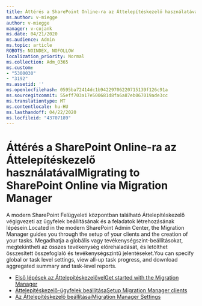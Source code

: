 ```yaml
---
title: Áttérés a SharePoint Online-ra az Áttelepítéskezelő használatával
ms.author: v-miegge
author: v-miegge
manager: v-cojank
ms.date: 04/21/2020
ms.audience: Admin
ms.topic: article
ROBOTS: NOINDEX, NOFOLLOW
localization_priority: Normal
ms.collection: Adm_O365
ms.custom:
- "5300030"
- "3192"
ms.assetid: ''
ms.openlocfilehash: 0595ba72414dc1b94229706220715139f126c91a
ms.sourcegitcommit: 55eff703a17e500681d8fa6a87eb067019ade3cc
ms.translationtype: MT
ms.contentlocale: hu-HU
ms.lasthandoff: 04/22/2020
ms.locfileid: "43707189"
---
```

# <a name="migrating-to-sharepoint-online-via-migration-manager"></a><span data-ttu-id="caf06-102">Áttérés a SharePoint Online-ra az Áttelepítéskezelő használatával</span><span class="sxs-lookup"><span data-stu-id="caf06-102">Migrating to SharePoint Online via Migration Manager</span></span>

<span data-ttu-id="caf06-103">A modern SharePoint Felügyeleti központban található Áttelepítéskezelő végigvezeti az ügyfelek beállításának és a feladatok létrehozásának lépésein.</span><span class="sxs-lookup"><span data-stu-id="caf06-103">Located in the modern SharePoint Admin Center, the Migration Manager guides you through the setup of your clients and the creation of your tasks.</span></span> <span data-ttu-id="caf06-104">Megadhatja a globális vagy tevékenységszint-beállításokat, megtekintheti az összes tevékenység előrehaladását, és letölthet összesített összefoglaló és tevékenységszintű jelentéseket.</span><span class="sxs-lookup"><span data-stu-id="caf06-104">You can specify global or task level settings, view all-up task progress, and download aggregated summary and task-level reports.</span></span>

* [<span data-ttu-id="caf06-105">Első lépések az Áttelepítéskezelővel</span><span class="sxs-lookup"><span data-stu-id="caf06-105">Get started with the Migration Manager</span></span>](https://docs.microsoft.com/sharepointmigration/mm-get-started)
* [<span data-ttu-id="caf06-106">Áttelepítéskezelő-ügyfelek beállítása</span><span class="sxs-lookup"><span data-stu-id="caf06-106">Setup Migration Manager clients</span></span>](https://docs.microsoft.com/sharepointmigration/mm-setup-clients)
* [<span data-ttu-id="caf06-107">Az Áttelepítéskezelő beállításai</span><span class="sxs-lookup"><span data-stu-id="caf06-107">Migration Manager Settings</span></span>](https://docs.microsoft.com/sharepointmigration/mm-settings)